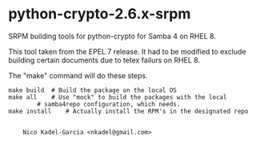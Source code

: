 python-crypto-2.6.x-srpm
========================

SRPM building tools for python-crypto for Samba 4 on RHEL 8.

This tool taken from the EPEL 7 release. It had to be modified to
exclude building certain documents due to tetex failurs on RHEL 8.

The "make" command will do these steps.

	make build	# Build the package on the local OS
	make all	# Use "mock" to build the packages with the local
			# samba4repo configuration, which needs.
	make install	# Actually install the RPM's in the designated repo


		Nico Kadel-Garcia <nkadel@gmail.com>
